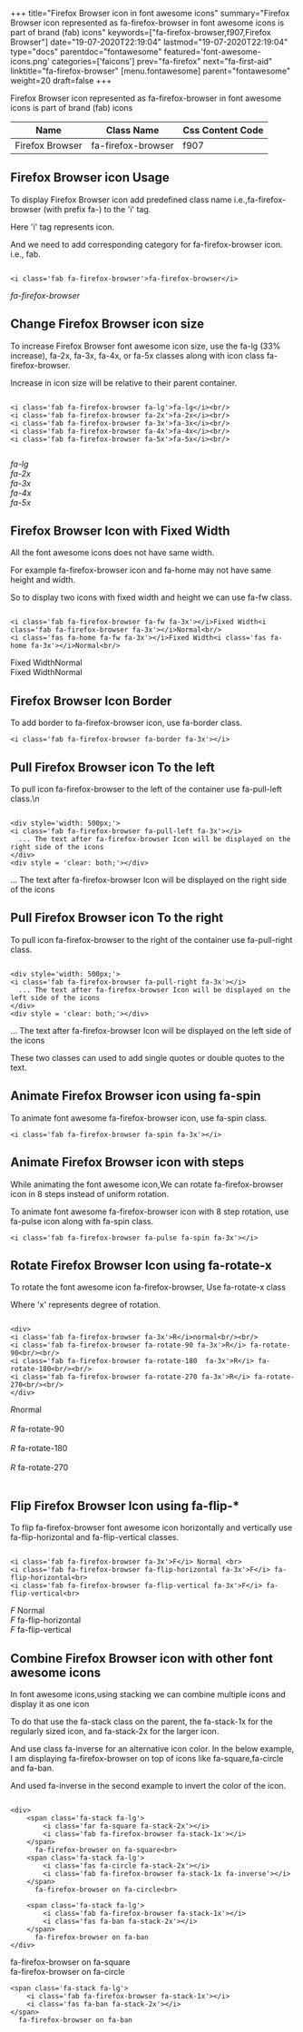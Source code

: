 +++
title="Firefox Browser icon in font awesome icons"
summary="Firefox Browser icon represented as fa-firefox-browser in font awesome icons is part of brand (fab) icons"
keywords=["fa-firefox-browser,f907,Firefox Browser"]
date="19-07-2020T22:19:04"
lastmod="19-07-2020T22:19:04"
type="docs"
parentdoc="fontawesome"
featured='font-awesome-icons.png'
categories=['faicons']
prev="fa-firefox"
next="fa-first-aid"
linktitle="fa-firefox-browser"
[menu.fontawesome]
parent="fontawesome"
weight=20
draft=false
+++


Firefox Browser icon represented as fa-firefox-browser in font awesome icons is part of brand (fab) icons

<div class='table-responsive'><table class='table'><thead><tr><th>Name</th><th>Class Name</th><th>Css Content Code</th></tr></thead><tbody><tr><td>Firefox Browser</td><td>fa-firefox-browser</td><td>f907</td></tr></tbody></table></div>



## Firefox Browser icon Usage

To display Firefox Browser icon add predefined class name i.e.,fa-firefox-browser (with prefix fa-) to the 'i' tag.

Here 'i' tag represents icon.

And we need to add corresponding category for fa-firefox-browser icon. i.e., fab.


```

<i class='fab fa-firefox-browser'>fa-firefox-browser</i>
```

<i class='fab fa-firefox-browser'>fa-firefox-browser</i>




## Change Firefox Browser icon size
To increase Firefox Browser font awesome icon size, use the fa-lg (33% increase), fa-2x, fa-3x, fa-4x, or fa-5x classes along with icon class fa-firefox-browser.

Increase in icon size will be relative to their parent container. 

```

<i class='fab fa-firefox-browser fa-lg'>fa-lg</i><br/>
<i class='fab fa-firefox-browser fa-2x'>fa-2x</i><br/>
<i class='fab fa-firefox-browser fa-3x'>fa-3x</i><br/>
<i class='fab fa-firefox-browser fa-4x'>fa-4x</i><br/>
<i class='fab fa-firefox-browser fa-5x'>fa-5x</i><br/>
            
```

<i class='fab fa-firefox-browser fa-lg'>fa-lg</i><br/>
<i class='fab fa-firefox-browser fa-2x'>fa-2x</i><br/>
<i class='fab fa-firefox-browser fa-3x'>fa-3x</i><br/>
<i class='fab fa-firefox-browser fa-4x'>fa-4x</i><br/>
<i class='fab fa-firefox-browser fa-5x'>fa-5x</i><br/>
            



## Firefox Browser Icon with Fixed Width 

All the font awesome icons does not have same width.

For example fa-firefox-browser icon and fa-home may not have same height and width.

So to display two icons with fixed width and height we can use fa-fw class.


```

<i class='fab fa-firefox-browser fa-fw fa-3x'></i>Fixed Width<i class='fab fa-firefox-browser fa-3x'></i>Normal<br/>
<i class='fas fa-home fa-fw fa-3x'></i>Fixed Width<i class='fas fa-home fa-3x'></i>Normal<br/>
```

<i class='fab fa-firefox-browser fa-fw fa-3x'></i>Fixed Width<i class='fab fa-firefox-browser fa-3x'></i>Normal<br/>
<i class='fas fa-home fa-fw fa-3x'></i>Fixed Width<i class='fas fa-home fa-3x'></i>Normal<br/>



## Firefox Browser Icon Border 

To add border to fa-firefox-browser icon, use fa-border class.


```
<i class='fab fa-firefox-browser fa-border fa-3x'></i>

```
<i class='fab fa-firefox-browser fa-border fa-3x'></i>





## Pull Firefox Browser icon To the left

To pull icon fa-firefox-browser to the left of the container use fa-pull-left class.\n

```

<div style='width: 500px;'>
<i class='fab fa-firefox-browser fa-pull-left fa-3x'></i>
  ... The text after fa-firefox-browser Icon will be displayed on the right side of the icons
</div>
<div style = 'clear: both;'></div>
```

<div style='width: 500px;'>
<i class='fab fa-firefox-browser fa-pull-left fa-3x'></i>
  ... The text after fa-firefox-browser Icon will be displayed on the right side of the icons
</div>
<div style = 'clear: both;'></div>




## Pull Firefox Browser icon To the right
To pull icon fa-firefox-browser to the right of the container use fa-pull-right class.

```

<div style='width: 500px;'>
<i class='fab fa-firefox-browser fa-pull-right fa-3x'></i>
  ... The text after fa-firefox-browser Icon will be displayed on the left side of the icons
</div>
<div style = 'clear: both;'></div>
```

<div style='width: 500px;'>
<i class='fab fa-firefox-browser fa-pull-right fa-3x'></i>
  ... The text after fa-firefox-browser Icon will be displayed on the left side of the icons
</div>
<div style = 'clear: both;'></div>

These two classes can used to add single quotes or double quotes to the text.


## Animate Firefox Browser icon using fa-spin
To animate font awesome fa-firefox-browser icon, use fa-spin class.

```
<i class='fab fa-firefox-browser fa-spin fa-3x'></i>
```
<i class='fab fa-firefox-browser fa-spin fa-3x'></i>




## Animate Firefox Browser icon with steps
While animating the font awesome icon,We can rotate fa-firefox-browser icon in 8 steps instead of uniform rotation.

To animate font awesome fa-firefox-browser icon with 8 step rotation, use fa-pulse icon along with fa-spin class.


```
<i class='fab fa-firefox-browser fa-pulse fa-spin fa-3x'></i>

```
<i class='fab fa-firefox-browser fa-pulse fa-spin fa-3x'></i>





## Rotate Firefox Browser Icon using fa-rotate-x
To rotate the font awesome icon fa-firefox-browser, Use fa-rotate-x class

Where 'x' represents degree of rotation.


```

<div>
<i class='fab fa-firefox-browser fa-3x'>R</i>normal<br/><br/>
<i class='fab fa-firefox-browser fa-rotate-90 fa-3x'>R</i> fa-rotate-90<br/><br/> 
<i class='fab fa-firefox-browser fa-rotate-180  fa-3x'>R</i> fa-rotate-180<br/><br/> 
<i class='fab fa-firefox-browser fa-rotate-270 fa-3x'>R</i> fa-rotate-270<br/><br/>
</div>
```

<div>
<i class='fab fa-firefox-browser fa-3x'>R</i>normal<br/><br/>
<i class='fab fa-firefox-browser fa-rotate-90 fa-3x'>R</i> fa-rotate-90<br/><br/> 
<i class='fab fa-firefox-browser fa-rotate-180  fa-3x'>R</i> fa-rotate-180<br/><br/> 
<i class='fab fa-firefox-browser fa-rotate-270 fa-3x'>R</i> fa-rotate-270<br/><br/>
</div>




## Flip Firefox Browser Icon using fa-flip-*
To flip fa-firefox-browser font awesome icon horizontally and vertically use fa-flip-horizontal and fa-flip-vertical classes. 

```

<i class='fab fa-firefox-browser fa-3x'>F</i> Normal <br>
<i class='fab fa-firefox-browser fa-flip-horizontal fa-3x'>F</i> fa-flip-horizontal<br>
<i class='fab fa-firefox-browser fa-flip-vertical fa-3x'>F</i> fa-flip-vertical<br>
```

<i class='fab fa-firefox-browser fa-3x'>F</i> Normal <br>
<i class='fab fa-firefox-browser fa-flip-horizontal fa-3x'>F</i> fa-flip-horizontal<br>
<i class='fab fa-firefox-browser fa-flip-vertical fa-3x'>F</i> fa-flip-vertical<br>




## Combine Firefox Browser icon with other font awesome icons
In font awesome icons,using stacking we can combine multiple icons and display it as one icon 

To do that use the fa-stack class on the parent, the fa-stack-1x for the regularly sized icon, and fa-stack-2x for the larger icon.

And use class fa-inverse for an alternative icon color. 
In the below example, I am displaying fa-firefox-browser on top of icons like fa-square,fa-circle and fa-ban.

And used fa-inverse in the second example to invert the color of the icon.

```

<div>
    <span class='fa-stack fa-lg'>
        <i class='far fa-square fa-stack-2x'></i>
        <i class='fab fa-firefox-browser fa-stack-1x'></i>
    </span>
      fa-firefox-browser on fa-square<br>
    <span class='fa-stack fa-lg'>
        <i class='fas fa-circle fa-stack-2x'></i>
        <i class='fab fa-firefox-browser fa-stack-1x fa-inverse'></i>
    </span>
      fa-firefox-browser on fa-circle<br>

    <span class='fa-stack fa-lg'>
        <i class='fab fa-firefox-browser fa-stack-1x'></i>
        <i class='fas fa-ban fa-stack-2x'></i>
    </span>
      fa-firefox-browser on fa-ban
</div>
```

<div>
    <span class='fa-stack fa-lg'>
        <i class='far fa-square fa-stack-2x'></i>
        <i class='fab fa-firefox-browser fa-stack-1x'></i>
    </span>
      fa-firefox-browser on fa-square<br>
    <span class='fa-stack fa-lg'>
        <i class='fas fa-circle fa-stack-2x'></i>
        <i class='fab fa-firefox-browser fa-stack-1x fa-inverse'></i>
    </span>
      fa-firefox-browser on fa-circle<br>

    <span class='fa-stack fa-lg'>
        <i class='fab fa-firefox-browser fa-stack-1x'></i>
        <i class='fas fa-ban fa-stack-2x'></i>
    </span>
      fa-firefox-browser on fa-ban
</div>






